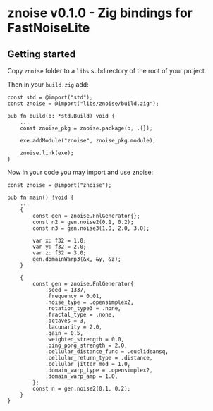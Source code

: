# znoise v0.1.0 - Zig bindings for FastNoiseLite

## Getting started

Copy `znoise` folder to a `libs` subdirectory of the root of your project.

Then in your `build.zig` add:

```zig
const std = @import("std");
const znoise = @import("libs/znoise/build.zig");

pub fn build(b: *std.Build) void {
    ...
    const znoise_pkg = znoise.package(b, .{});

    exe.addModule("znoise", znoise_pkg.module);

    znoise.link(exe);
}
```

Now in your code you may import and use znoise:

```zig
const znoise = @import("znoise");

pub fn main() !void {
    ...
    {
        const gen = znoise.FnlGenerator{};
        const n2 = gen.noise2(0.1, 0.2);
        const n3 = gen.noise3(1.0, 2.0, 3.0);

        var x: f32 = 1.0;
        var y: f32 = 2.0;
        var z: f32 = 3.0;
        gen.domainWarp3(&x, &y, &z);
    }

    {
        const gen = znoise.FnlGenerator{
            .seed = 1337,
            .frequency = 0.01,
            .noise_type = .opensimplex2,
            .rotation_type3 = .none,
            .fractal_type = .none,
            .octaves = 3,
            .lacunarity = 2.0,
            .gain = 0.5,
            .weighted_strength = 0.0,
            .ping_pong_strength = 2.0,
            .cellular_distance_func = .euclideansq,
            .cellular_return_type = .distance,
            .cellular_jitter_mod = 1.0,
            .domain_warp_type = .opensimplex2,
            .domain_warp_amp = 1.0,
        };
        const n = gen.noise2(0.1, 0.2);
    }
}
```
